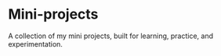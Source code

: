 # Mini-projects
A collection of my mini projects, built for learning, practice, and experimentation.
